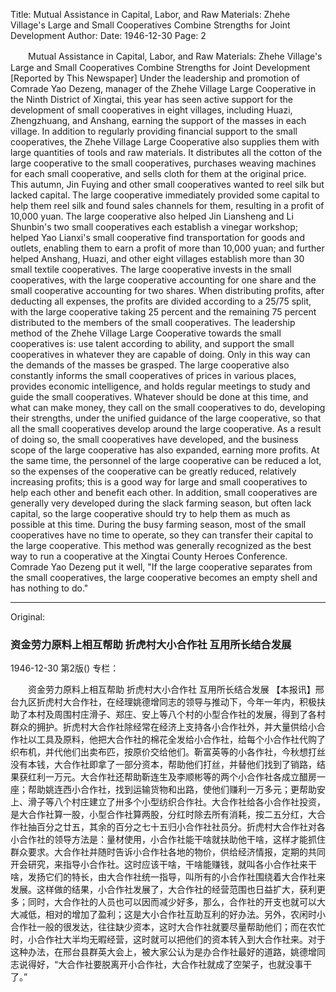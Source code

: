 Title: Mutual Assistance in Capital, Labor, and Raw Materials: Zhehe Village's Large and Small Cooperatives Combine Strengths for Joint Development
Author:
Date: 1946-12-30
Page: 2

　　Mutual Assistance in Capital, Labor, and Raw Materials:
    Zhehe Village's Large and Small Cooperatives
    Combine Strengths for Joint Development
    [Reported by This Newspaper] Under the leadership and promotion of Comrade Yao Dezeng, manager of the Zhehe Village Large Cooperative in the Ninth District of Xingtai, this year has seen active support for the development of small cooperatives in eight villages, including Huazi, Zhengzhuang, and Anshang, earning the support of the masses in each village. In addition to regularly providing financial support to the small cooperatives, the Zhehe Village Large Cooperative also supplies them with large quantities of tools and raw materials. It distributes all the cotton of the large cooperative to the small cooperatives, purchases weaving machines for each small cooperative, and sells cloth for them at the original price. This autumn, Jin Fuying and other small cooperatives wanted to reel silk but lacked capital. The large cooperative immediately provided some capital to help them reel silk and found sales channels for them, resulting in a profit of 10,000 yuan. The large cooperative also helped Jin Liansheng and Li Shunbin's two small cooperatives each establish a vinegar workshop; helped Yao Lianxi's small cooperative find transportation for goods and outlets, enabling them to earn a profit of more than 10,000 yuan; and further helped Anshang, Huazi, and other eight villages establish more than 30 small textile cooperatives. The large cooperative invests in the small cooperatives, with the large cooperative accounting for one share and the small cooperative accounting for two shares. When distributing profits, after deducting all expenses, the profits are divided according to a 25/75 split, with the large cooperative taking 25 percent and the remaining 75 percent distributed to the members of the small cooperatives. The leadership method of the Zhehe Village Large Cooperative towards the small cooperatives is: use talent according to ability, and support the small cooperatives in whatever they are capable of doing. Only in this way can the demands of the masses be grasped. The large cooperative also constantly informs the small cooperatives of prices in various places, provides economic intelligence, and holds regular meetings to study and guide the small cooperatives. Whatever should be done at this time, and what can make money, they call on the small cooperatives to do, developing their strengths, under the unified guidance of the large cooperative, so that all the small cooperatives develop around the large cooperative. As a result of doing so, the small cooperatives have developed, and the business scope of the large cooperative has also expanded, earning more profits. At the same time, the personnel of the large cooperative can be reduced a lot, so the expenses of the cooperative can be greatly reduced, relatively increasing profits; this is a good way for large and small cooperatives to help each other and benefit each other. In addition, small cooperatives are generally very developed during the slack farming season, but often lack capital, so the large cooperative should try to help them as much as possible at this time. During the busy farming season, most of the small cooperatives have no time to operate, so they can transfer their capital to the large cooperative. This method was generally recognized as the best way to run a cooperative at the Xingtai County Heroes Conference. Comrade Yao Dezeng put it well, "If the large cooperative separates from the small cooperatives, the large cooperative becomes an empty shell and has nothing to do."



<hr /> 

Original: 


### 资金劳力原料上相互帮助  折虎村大小合作社  互用所长结合发展

1946-12-30
第2版()
专栏：

　　资金劳力原料上相互帮助
    折虎村大小合作社
    互用所长结合发展
    【本报讯】邢台九区折虎村大合作社，在经理姚德增同志的领导与推动下，今年一年内，积极扶助了本村及周围村庄滑子、郑庄、安上等八个村的小型合作社的发展，得到了各村群众的拥护。折虎村大合作社除经常在经济上支持各小合作社外，并大量供给小合作社以工具及原料，他把大合作社的棉花全发给小合作社，给每个小合作社代购了织布机，并代他们出卖布匹，按原价交给他们。靳富英等的小各作社，今秋想打丝没有本钱，大合作社即拿了一部分资本，帮助他们打丝，并替他们找到了销路，结果获红利一万元。大合作社还帮助靳连生及李顺彬等的两个小合作社各成立醋房一座；帮助姚连西小合作社，找到运输货物和出路，使他们赚利一万多元；更帮助安上、滑子等八个村庄建立了卅多个小型纺织合作社。大合作社给各小合作社投资，是大合作社算一股，小型合作社算两股，分红时除去所有消耗，按二五分红，大合作社抽百分之廿五，其余的百分之七十五归小合作社社员分。折虎村大合作社对各小合作社的领导方法是：量材使用，小合作社能干啥就扶助他干啥，这样才能抓住群众要求。大合作社并随时告诉小合作社各地的物价，供给经济情报，定期的共同开会研究，来指导小合作社。这时应该干啥，干啥能赚钱，就叫各小合作社来干啥，发扬它们的特长，由大合作社统一指导，叫所有的小合作社围绕着大合作社来发展。这样做的结果，小合作社发展了，大合作社的经营范围也日益扩大，获利更多；同时，大合作社的人员也可以因而减少好多，那么，合作社的开支也就可以大大减低，相对的增加了盈利；这是大小合作社互助互利的好办法。另外，农闲时小合作社一般的很发达，往往缺少资本，这时大合作社就要尽量帮助他们；而在农忙时，小合作社大半均无暇经营，这时就可以把他们的资本转入到大合作社来。对于这种办法，在邢台县群英大会上，被大家公认为是办合作社最好的道路，姚德增同志说得好，“大合作社要脱离开小合作社，大合作社就成了空架子，也就没事干了。”
